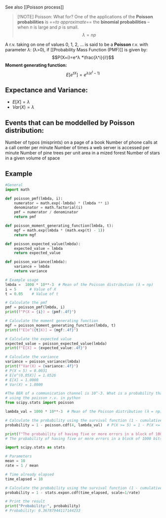 See also [[Poisson process]]
> [!NOTE] Poisson: What for?
> One of the applications of the **Poisson probabilities** is ==*to approximate*== the **binomial probabilities** – when $n$ is large and $p$ is small. $$\lambda=np$$

A r.v. taking on one of values 0, 1, 2, … is said to be a **Poisson** r.v. with parameter $λ$: (λ>0), if [[Probability Mass Function (PMF)]] is given by: $$P(X=i)=e^λ *\frac{λ^i}{i!}$$
**Moment generating function:** $$E[e^{tX}] = e^{λ(e^t - 1)}$$
## Expectance and Variance:
- $E[X]=\lambda$
- $Var(X)=\lambda$

## Events that can be moddelled by Poisson distribution:
Number of typos (misprints) on a page of a book Number of phone calls at a call center per minute Number of times a web server is accessed per minute Number of pine trees per unit area in a mized forest Number of stars in a given volume of space
## Example

```python
#General
import math

def poisson_pmf(lmbda, i):
    numerator = math.exp(-lmbda) * (lmbda ** i)
    denominator = math.factorial(i)
    pmf = numerator / denominator
    return pmf

def poisson_moment_generating_function(lmbda, t):
    mgf = math.exp(lmbda * (math.exp(t) - 1))
    return mgf

def poisson_expected_value(lmbda):
    expected_value = lmbda
    return expected_value

def poisson_variance(lmbda):
    variance = lmbda
    return variance

# Example usage
lmbda =  1000 * 10**-3  # Mean of the Poisson distribution (λ = np)
i = 5      # Value of X
t = 0.05    # Value of t

# Calculate the pmf
pmf = poisson_pmf(lmbda, i)
print(f"P(X = {i}) = {pmf:.4f}")

# Calculate the moment generating function
mgf = poisson_moment_generating_function(lmbda, t)
print(f"E[e^({t}X)] = {mgf:.4f}")

# Calculate the expected value
expected_value = poisson_expected_value(lmbda)
print(f"E[X] = {expected_value:.4f}")

# Calculate the variance
variance = poisson_variance(lmbda)
print(f"Var(X) = {variance:.4f}")
# P(X = 5) = 0.0031
# E[e^(0.05X)] = 1.0526
# E[X] = 1.0000
# Var(X) = 1.0000
```

```python
#The BER of a communication channel is 10^-3. What is a probability that a block of 1000 bits has five or more errors?  
# using the poisson r.v. in python
from scipy.stats import poisson

lambda_val = 1000 * 10**-3  # Mean of the Poisson distribution (λ = np)

# Calculate the probability using the survival function (1 - cumulative distribution function)
probability = 1 - poisson.cdf(4, lambda_val)  # P(X >= 5) = 1 - P(X <= 4)

print(f"The probability of having five or more errors in a block of 1000 bits is: {probability:.4f}")
# The probability of having five or more errors in a block of 1000 bits is: 0.0037
```

```python
import scipy.stats as stats

# Parameters
mean = 10
rate = 1 / mean

# Time already elapsed
time_elapsed = 10

# Calculate the probability using the survival function (1 - cumulative distribution function)
probability = 1 - stats.expon.cdf(time_elapsed, scale=1/rate)

# Print the result
print("Probability:", probability)
# Probability: 0.36787944117144233
```